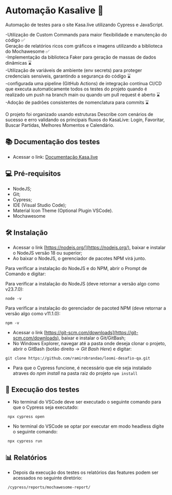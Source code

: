 # Automação Kasalive 🤖

Automação de testes para o site Kasa.live utilizando Cypress e JavaScript. 

-Utilização de Custom Commands para maior flexibilidade e manutenção do código ✅  
Geração de relatórios ricos com gráficos e imagens utilizando a biblioteca do Mochawesome ✅  
-Implementação da biblioteca Faker para geração de massas de dados dinâmicas ⌛️  
-Utilização de variáveis de ambiente (env secrets) para proteger credenciais sensíveis, garantindo a segurança do código ⌛️  
-configurada uma pipeline (GitHub Actions) de integração contínua CI/CD 
que executa automaticamente todos os testes do projeto quando é realizado um push na branch main ou quando um pull request é aberto ⌛️    
-Adoção de padrões consistentes de nomenclatura para commits ⌛️  

O projeto foi organizado usando estruturas Describe com cenários de sucesso e erro validando os principais fluxos do KasaLive: Login, Favoritar, Buscar Partidas, Melhores Momentos e Calendário.

## 📚 Documentação dos testes

- Acessar o link: [Documentação Kasa.live](https://github.com/ramirobrandao/loomi-desafio-qa/blob/master/docs/Documenta%C3%A7%C3%A3o%20KasaLive%20-%20BDD.pdf)

## 💻 Pré-requisitos

- NodeJS;
- Git;
- Cypress;
- IDE (Visual Studio Code);
- Material Icon Theme (Optional Plugin VSCode).
- Mochawesome

## 🛠️ Instalação
- Acessar o link [https://nodejs.org/](https://nodejs.org/), baixar e instalar o NodeJS versão 18 ou superior;
- Ao baixar o NodeJS, o gerenciador de pacotes NPM virá junto. 

Para verificar a instalação do NodeJS e do NPM, abrir o Prompt de Comando e digitar:

Para verificar a instalação do NodeJS (deve retornar a versão algo como v23.7.0):

``node -v `` 

Para verificar a instalação do gerenciador de pacoted NPM (deve retornar a versão algo como v11.1.0):

``npm -v ``
- Acessar o link [https://git-scm.com/downloads](https://git-scm.com/downloads), baixar e instalar o Git/GitBash;
 - No Windows Explorer, navegar até a pasta onde deseja clonar o projeto, abrir o GitBash (botão direito -> *Git Bash Here*) e digitar:

``git clone https://github.com/ramirobrandao/loomi-desafio-qa.git ``
 - Para que o Cypress funcione, é necessário que ele seja instalado atraves do *npm install* na pasta raiz do projeto
``npm install``

## 🚀 Execução dos testes

- No terminal do VSCode deve ser executado o seguinte comando para que o Cypress seja executado:

`` npx cypress open``

- No terminal do VSCode se optar por executar em modo headless digite o seguinte comando: 

`` npx cypress run``

## 📊 Relatórios 

- Depois da execução dos testes os relatórios das features podem ser acessados no seguinte diretório:

`` /cypress/reports/mochawesome-report/``